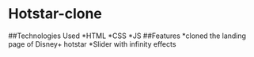 # Hotstar-clone
##Technologies Used
*HTML
*CSS
*JS
##Features
*cloned the landing page of Disney+ hotstar
*Slider with infinity effects
